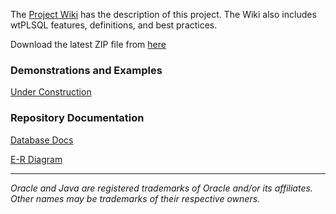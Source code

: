 The [Project Wiki](https://github.com/DDieterich/wtPLSQL/wiki) has the description of this project. The Wiki also includes wtPLSQL features, definitions, and best practices.

Download the latest ZIP file from [here](https://github.com/DDieterich/wtPLSQL/releases)

### Demonstrations and Examples

[Under Construction](demo/README.md)

### Repository Documentation

[Database Docs](core/DBDocs/index.html)

[E-R Diagram](core/ER_Diagrams.pdf)

---

_Oracle and Java are registered trademarks of Oracle and/or its affiliates. Other names may be trademarks of their respective owners._
